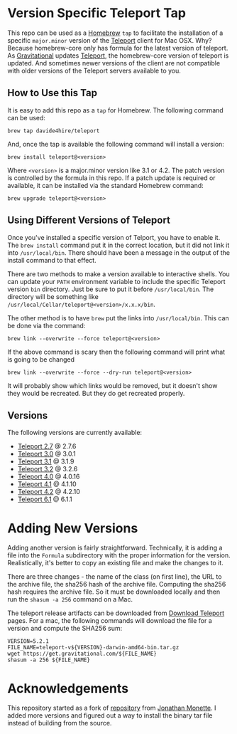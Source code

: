 # Version Specific Teleport Tap

This repo can be used as a [Homebrew](https://brew.sh/) `tap` to facilitate the
installation of a specific `major.minor` version of the
[Teleport](https://github.com/gravitational/teleport) client for Mac
OSX. Why? Because homebrew-core only has formula for the latest
version of teleport. As [Gravitational](https://gravitational.com/)
updates [Teleport](https://gravitational.com/teleport/), the
homebrew-core version of teleport is updated. And sometimes newer
versions of the client are not compatible with older versions of the
Teleport servers available to you.

## How to Use this Tap

It is easy to add this repo as a `tap` for Homebrew. The following
command can be used:

    brew tap davide4hire/teleport

And, once the tap is available the following command will install a
version: 

    brew install teleport@<version>

Where `<version>` is a major.minor version like 3.1 or 4.2. The patch
version is controlled by the formula in this repo. If a patch update
is required or available, it can be installed via the standard
Homebrew command:

    brew upgrade teleport@<version>

## Using Different Versions of Teleport

Once you've installed a specific version of Telport, you have to
enable it. The `brew install` command put it in the correct location,
but it did not link it into `/usr/local/bin`. There should have been a
message in the output of the install command to that effect.

There are two methods to make a version available to interactive
shells. You can update your `PATH` environment variable to include the
specific Teleport version `bin` directory. Just be sure to put it before
`/usr/local/bin`. The directory will be something like
`/usr/local/Cellar/teleport@<version>/x.x.x/bin`. 

The other method is to have `brew` put the links into
`/usr/local/bin`. This can be done via the command:

    brew link --overwrite --force teleport@<version>

If the above command is scary then the following command will print what is going to be changed

    brew link --overwrite --force --dry-run teleport@<version>

It will probably show which links would be removed, but it doesn't
show they would be recreated. But they do get recreated properly. 

## Versions

The following versions are currently available:

- [Teleport 2.7](https://goteleport.com/docs/ver/2.7) @ 2.7.6
- [Teleport 3.0](https://goteleport.com/docs/ver/3.0) @ 3.0.1
- [Teleport 3.1](https://goteleport.com/docs/ver/3.1) @ 3.1.9
- [Teleport 3.2](https://goteleport.com/docs/ver/3.2) @ 3.2.6
- [Teleport 4.0](https://goteleport.com/docs/ver/4.0) @ 4.0.16
- [Teleport 4.1](https://goteleport.com/docs/ver/4.1) @ 4.1.10
- [Teleport 4.2](https://goteleport.com/docs/ver/4.2) @ 4.2.10
- [Teleport 6.1](https://goteleport.com/docs/ver/6.1) @ 6.1.1

# Adding New Versions
Adding another version is fairly straightforward. Technically, it is
adding a file into the `Formula` subdirectory with the proper
information for the version. Realistically, it's better to copy an
existing file and make the changes to it.

There are three changes - the name of the class (on first line), the
URL to the archive file, the sha256 hash of the archive
file. Computing the sha256 hash requires the archive file. So it must
be downloaded locally and then run the `shasum -a 256` command on a
Mac.

The teleport release artifacts can be downloaded from
[Download Teleport](https://goteleport.com/teleport/download)
pages. For a mac, the following commands will download the file for a
version and compute the SHA256 sum:

    VERSION=5.2.1
	FILE_NAME=teleport-v${VERSION}-darwin-amd64-bin.tar.gz
	wget https://get.gravitational.com/${FILE_NAME}
	shasum -a 256 ${FILE_NAME}

# Acknowledgements

This repository started as a fork of
[repository](https://github.com/jmoney8080/homebrew-teleport) from
[Jonathan Monette](https://github.com/jmoney8080). I added more
versions and figured out a way to install the binary tar file instead
of building from the source.
